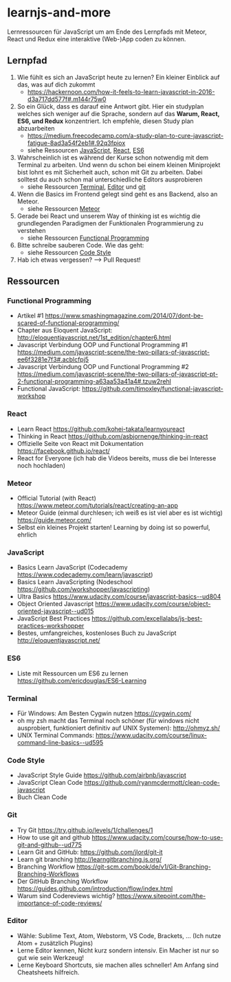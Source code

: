 # learnjs-and-more

Lernressourcen für JavaScript um am Ende des Lernpfads mit Meteor, React und Redux eine interaktive (Web-)App coden zu können.

## Lernpfad

1. Wie fühlt es sich an JavaScript heute zu lernen? Ein kleiner Einblick auf das, was auf dich zukommt
    * https://hackernoon.com/how-it-feels-to-learn-javascript-in-2016-d3a717dd577f#.m144r75w0
2. So ein Glück, dass es darauf eine Antwort gibt. Hier ein studyplan welches sich weniger auf die Sprache, sondern auf das **Warum, React, ES6, und Redux** konzentriert. Ich empfehle, diesen Study plan abzuarbeiten
    * https://medium.freecodecamp.com/a-study-plan-to-cure-javascript-fatigue-8ad3a54f2eb1#.92q3fpiox
    * siehe Ressourcen [JavaScript](#javascript), [React](#react), [ES6](#es6)
3. Wahrscheinlich ist es während der Kurse schon notwendig mit dem Terminal zu arbeiten. Und wenn du schon bei einem kleinen Miniprojekt bist lohnt es mit Sicherheit auch, schon mit Git zu arbeiten. Dabei solltest du auch schon mal unterschiedliche Editors ausprobieren
    * siehe Ressourcen [Terminal](#terminal), [Editor](#editor) und [git](#git)
4. Wenn die Basics im Frontend gelegt sind geht es ans Backend, also an Meteor.
    * siehe Ressourcen [Meteor](#meteor)
5. Gerade bei React und unserem Way of thinking ist es wichtig die grundlegenden Paradigmen der Funktionalen Programmierung zu verstehen
    * siehe Ressourcen [Functional Programming](#functional-programming)
6. Bitte schreibe sauberen Code. Wie das geht:
    * siehe Ressourcen [Code Style](#code-style)
7. Hab ich etwas vergessen? --> Pull Request!

## Ressourcen

### Functional Programming
* Artikel #1 https://www.smashingmagazine.com/2014/07/dont-be-scared-of-functional-programming/
* Chapter aus Eloquent JavaScript: http://eloquentjavascript.net/1st_edition/chapter6.html
* Javascript Verbindung OOP und Functional Programming #1 https://medium.com/javascript-scene/the-two-pillars-of-javascript-ee6f3281e7f3#.acblcfpj5
* Javascript Verbindung OOP und Functional Programming #2 https://medium.com/javascript-scene/the-two-pillars-of-javascript-pt-2-functional-programming-a63aa53a41a4#.tzuw2rehl
* Functional JavaScript: https://github.com/timoxley/functional-javascript-workshop

### React
* Learn React https://github.com/kohei-takata/learnyoureact
* Thinking in React https://github.com/asbjornenge/thinking-in-react
* Offizielle Seite von React mit Dokumentation https://facebook.github.io/react/
* React for Everyone (ich hab die Videos bereits, muss die bei Interesse noch hochladen)

### Meteor
* Official Tutorial (with React) https://www.meteor.com/tutorials/react/creating-an-app
* Meteor Guide (einmal durchlesen; ich weiß es ist viel aber es ist wichtig) https://guide.meteor.com/
* Selbst ein kleines Projekt starten! Learning by doing ist so powerful, ehrlich

### JavaScript
* Basics Learn JavaScript (Codecademy https://www.codecademy.com/learn/javascript)
* Basics Learn JavaScripting (Nodeschool https://github.com/workshopper/javascripting)
* Ultra Basics https://www.udacity.com/course/javascript-basics--ud804
* Object Oriented Javascript https://www.udacity.com/course/object-oriented-javascript--ud015
* JavaScript Best Practices https://github.com/excellalabs/js-best-practices-workshopper
* Bestes, umfangreiches, kostenloses Buch zu JavaScript http://eloquentjavascript.net/

### ES6
* Liste mit Ressourcen um ES6 zu lernen https://github.com/ericdouglas/ES6-Learning

### Terminal
* Für Windows: Am Besten Cygwin nutzen https://cygwin.com/
* oh my zsh macht das Terminal noch schöner (für windows nicht ausprobiert, funktioniert definitiv auf UNIX Systemen): http://ohmyz.sh/
* UNIX Terminal Commands: https://www.udacity.com/course/linux-command-line-basics--ud595

### Code Style
* JavaScript Style Guide https://github.com/airbnb/javascript
* JavaScript Clean Code https://github.com/ryanmcdermott/clean-code-javascript
* Buch Clean Code

### Git
* Try Git https://try.github.io/levels/1/challenges/1
* How to use git and github https://www.udacity.com/course/how-to-use-git-and-github--ud775
* Learn Git and GitHub: https://github.com/jlord/git-it
* Learn git branching http://learngitbranching.js.org/
* Branching Workflow https://git-scm.com/book/de/v1/Git-Branching-Branching-Workflows
* Der GitHub Branching Workflow https://guides.github.com/introduction/flow/index.html
* Warum sind Codereviews wichtig? https://www.sitepoint.com/the-importance-of-code-reviews/

### Editor
* Wähle: Sublime Text, Atom, Webstorm, VS Code, Brackets, … (Ich nutze Atom + zusätzlich Plugins)
* Lerne Editor kennen, Nicht kurz sondern intensiv. Ein Macher ist nur so gut wie sein Werkzeug!
* Lerne Keyboard Shortcuts, sie machen alles schneller! Am Anfang sind Cheatsheets hilfreich.

